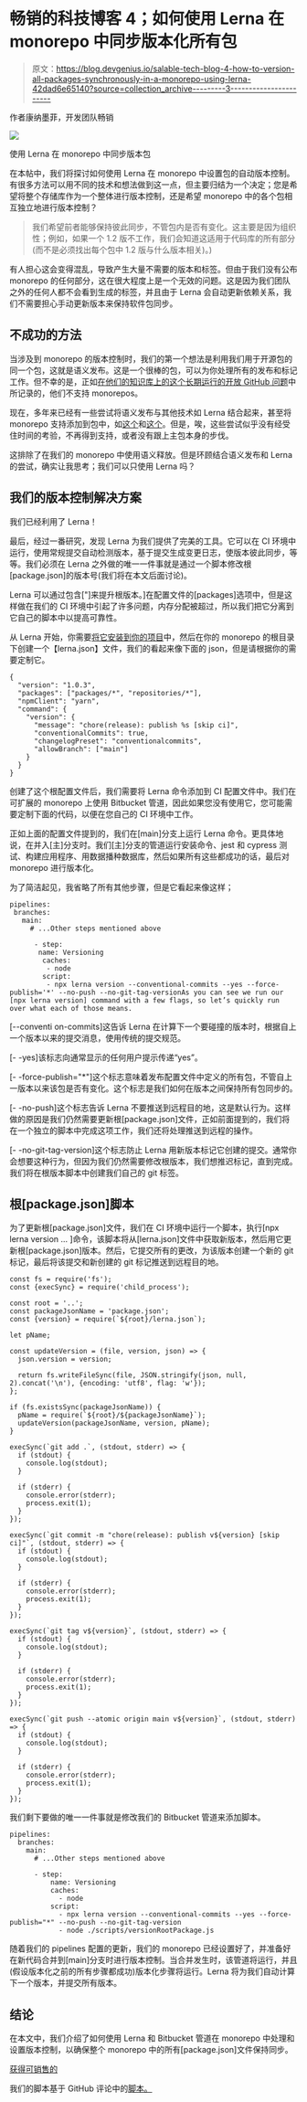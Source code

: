 # 畅销的科技博客 4；如何使用 Lerna 在 monorepo 中同步版本化所有包

> 原文：<https://blog.devgenius.io/salable-tech-blog-4-how-to-version-all-packages-synchronously-in-a-monorepo-using-lerna-42dad6e65140?source=collection_archive---------3----------------------->

作者康纳墨菲，开发团队畅销

![](img/eb4a27b2945445a52d99cfc27bedbce5.png)

使用 Lerna 在 monorepo 中同步版本包

在本帖中，我们将探讨如何使用 Lerna 在 monorepo 中设置包的自动版本控制。有很多方法可以用不同的技术和想法做到这一点，但主要归结为一个决定；您是希望将整个存储库作为一个整体进行版本控制，还是希望 monorepo 中的各个包相互独立地进行版本控制？

> 我们希望前者能够保持彼此同步，不管包内是否有变化。这主要是因为组织性；例如，如果一个 1.2 版不工作，我们会知道这适用于代码库的所有部分(而不是必须找出每个包中 1.2 版与什么版本相关)。)

有人担心这会变得混乱，导致产生大量不需要的版本和标签。但由于我们没有公布 monorepo 的任何部分，这在很大程度上是一个无效的问题。这是因为我们团队之外的任何人都不会看到生成的标签，并且由于 Lerna 会自动更新依赖关系，我们不需要担心手动更新版本来保持软件包同步。

## 不成功的方法

当涉及到 monorepo 的版本控制时，我们的第一个想法是利用我们用于开源包的同一个包，这就是语义发布。这是一个很棒的包，可以为你处理所有的发布和标记工作。但不幸的是，正如[在他们的知识库上的这个长期运行的开放 GitHub 问题](https://github.com/semantic-release/semantic-release/issues/193)中所记录的，他们不支持 monorepos。

现在，多年来已经有一些尝试将语义发布与其他技术如 Lerna 结合起来，甚至将 monorepo 支持添加到包中，如[这个](https://www.npmjs.com/package/semantic-release-monorepo)和[这个](https://github.com/atlassian/lerna-semantic-release)。但是，唉，这些尝试似乎没有经受住时间的考验，不再得到支持，或者没有跟上主包本身的步伐。

这排除了在我们的 monorepo 中使用语义释放。但是环顾结合语义发布和 Lerna 的尝试，确实让我思考；我们可以只使用 Lerna 吗？

## 我们的版本控制解决方案

我们已经利用了 Lerna！

最后，经过一番研究，发现 Lerna 为我们提供了完美的工具。它可以在 CI 环境中运行，使用常规提交自动检测版本，基于提交生成变更日志，使版本彼此同步，等等。我们必须在 Lerna 之外做的唯一一件事就是通过一个脚本修改根[package.json]的版本号(我们将在本文后面讨论)。

Lerna 可以通过包含["]来提升根版本。]在配置文件的[packages]选项中，但是这样做在我们的 CI 环境中引起了许多问题，内存分配被超过，所以我们把它分离到它自己的脚本中以提高可靠性。

从 Lerna 开始，你需要[将它安装到你的项目](https://www.npmjs.com/package/lerna)中，然后在你的 monorepo 的根目录下创建一个【lerna.json】文件，我们的看起来像下面的 json，但是请根据你的需要定制它。

```
{
  "version": "1.0.3",
  "packages": ["packages/*", "repositories/*"],
  "npmClient": "yarn",
  "command": {
    "version": {
      "message": "chore(release): publish %s [skip ci]",
      "conventionalCommits": true,
      "changelogPreset": "conventionalcommits",
      "allowBranch": ["main"]
    }
  }
}
```

创建了这个根配置文件后，我们需要将 Lerna 命令添加到 CI 配置文件中。我们在可扩展的 monorepo 上使用 Bitbucket 管道，因此如果您没有使用它，您可能需要定制下面的代码，以便在您自己的 CI 环境中工作。

正如上面的配置文件提到的，我们在[main]分支上运行 Lerna 命令。更具体地说，在并入[主]分支时。我们[主]分支的管道运行安装命令、jest 和 cypress 测试、构建应用程序、用数据播种数据库，然后如果所有这些都成功的话，最后对 monorepo 进行版本化。

为了简洁起见，我省略了所有其他步骤，但是它看起来像这样；

```
pipelines:
 branches:
   main:
     # ...Other steps mentioned above

      - step:
       name: Versioning
        caches:
         - node
        script:
         - npx lerna version --conventional-commits --yes --force-publish='*' --no-push --no-git-tag-versionAs you can see we run our [npx lerna version] command with a few flags, so let’s quickly run over what each of those means.
```

[--conventi on-commits]这告诉 Lerna 在计算下一个要碰撞的版本时，根据自上一个版本以来的提交消息，使用传统的提交规范。

[- -yes]该标志向通常显示的任何用户提示传递“yes”。

[- -force-publish="*"]这个标志意味着发布配置文件中定义的所有包，不管自上一版本以来该包是否有变化。这个标志是我们如何在版本之间保持所有包同步的。

[- -no-push]这个标志告诉 Lerna 不要推送到远程目的地，这是默认行为。这样做的原因是我们仍然需要更新根[package.json]文件，正如前面提到的，我们将在一个独立的脚本中完成这项工作，我们还将处理推送到远程的操作。

[- -no-git-tag-version]这个标志防止 Lerna 用新版本标记它创建的提交。通常你会想要这种行为，但因为我们仍然需要修改根版本，我们想推迟标记，直到完成。我们将在根版本脚本中创建我们自己的 git 标签。

## 根[package.json]脚本

为了更新根[package.json]文件，我们在 CI 环境中运行一个脚本，执行[npx lerna version … ]命令，该脚本将从[lerna.json]文件中获取新版本，然后用它更新根[package.json]版本。然后，它提交所有的更改，为该版本创建一个新的 git 标记，最后将该提交和新创建的 git 标记推送到远程目的地。

```
const fs = require('fs');
const {execSync} = require('child_process');

const root = '..';
const packageJsonName = 'package.json';
const {version} = require(`${root}/lerna.json`);

let pName;

const updateVersion = (file, version, json) => {
  json.version = version;

  return fs.writeFileSync(file, JSON.stringify(json, null, 2).concat('\n'), {encoding: 'utf8', flag: 'w'});
};

if (fs.existsSync(packageJsonName)) {
  pName = require(`${root}/${packageJsonName}`);
  updateVersion(packageJsonName, version, pName);
}

execSync(`git add .`, (stdout, stderr) => {
  if (stdout) {
    console.log(stdout);
  }

  if (stderr) {
    console.error(stderr);
    process.exit(1);
  }
});

execSync(`git commit -m "chore(release): publish v${version} [skip ci]"`, (stdout, stderr) => {
  if (stdout) {
    console.log(stdout);
  }

  if (stderr) {
    console.error(stderr);
    process.exit(1);
  }
});

execSync(`git tag v${version}`, (stdout, stderr) => {
  if (stdout) {
    console.log(stdout);
  }

  if (stderr) {
    console.error(stderr);
    process.exit(1);
  }
});

execSync(`git push --atomic origin main v${version}`, (stdout, stderr) => {
  if (stdout) {
    console.log(stdout);
  }

  if (stderr) {
    console.error(stderr);
    process.exit(1);
  }
});
```

我们剩下要做的唯一一件事就是修改我们的 Bitbucket 管道来添加脚本。

```
pipelines:
  branches:
    main:
      # ...Other steps mentioned above

      - step:
          name: Versioning
          caches:
            - node
          script:
            - npx lerna version --conventional-commits --yes --force-publish="*" --no-push --no-git-tag-version
            - node ./scripts/versionRootPackage.js
```

随着我们的 pipelines 配置的更新，我们的 monorepo 已经设置好了，并准备好在新代码合并到[main]分支时进行版本控制。当合并发生时，该管道将运行，并且(假设版本化之前的所有步骤都成功)版本化步骤将运行。Lerna 将为我们自动计算下一个版本，并提交所有版本。

## 结论

在本文中，我们介绍了如何使用 Lerna 和 Bitbucket 管道在 monorepo 中处理和设置版本控制，以确保整个 monorepo 中的所有[package.json]文件保持同步。

[获得可销售的](http://www.salable.app)

我们的脚本基于 GitHub 评论中的[脚本。](https://github.com/lerna/lerna/issues/1996#issuecomment-622106404)